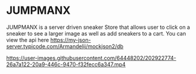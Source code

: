 # JUMPMANX
JUMPMANX is a server driven sneaker Store that allows user to click on a sneaker to see a larger image as well as add sneakers to a cart. You can view
the api here https://my-json-server.typicode.com/Armandelij/mockjson2/db


https://user-images.githubusercontent.com/64448202/202922774-26a7a122-20a9-446c-9470-f32fecc6a347.mp4

